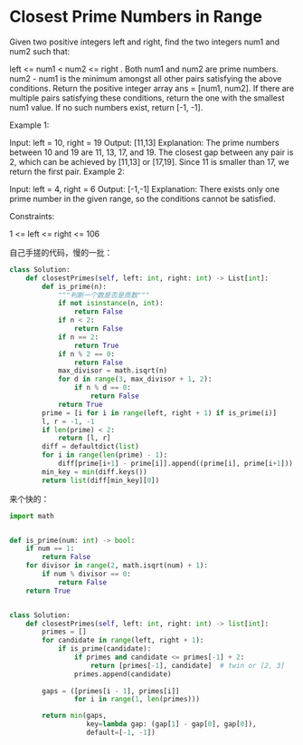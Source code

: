 # Closest Prime Numbers in Range

Given two positive integers left and right, find the two integers num1 and num2 such that:

left <= num1 < num2 <= right .
Both num1 and num2 are prime numbers.
num2 - num1 is the minimum amongst all other pairs satisfying the above conditions.
Return the positive integer array ans = [num1, num2]. If there are multiple pairs satisfying these conditions, return the one with the smallest num1 value. If no such numbers exist, return [-1, -1].

Example 1:

Input: left = 10, right = 19
Output: [11,13]
Explanation: The prime numbers between 10 and 19 are 11, 13, 17, and 19.
The closest gap between any pair is 2, which can be achieved by [11,13] or [17,19].
Since 11 is smaller than 17, we return the first pair.
Example 2:

Input: left = 4, right = 6
Output: [-1,-1]
Explanation: There exists only one prime number in the given range, so the conditions cannot be satisfied.

Constraints:

1 <= left <= right <= 106

自己手搓的代码，慢的一批：

```python
class Solution:
    def closestPrimes(self, left: int, right: int) -> List[int]:
        def is_prime(n):
            """判断一个数是否是质数"""
            if not isinstance(n, int):
                return False
            if n < 2:
                return False
            if n == 2:
                return True
            if n % 2 == 0:
                return False
            max_divisor = math.isqrt(n)
            for d in range(3, max_divisor + 1, 2):
                if n % d == 0:
                    return False
            return True
        prime = [i for i in range(left, right + 1) if is_prime(i)]
        l, r = -1, -1
        if len(prime) < 2:
            return [l, r]
        diff = defaultdict(list)
        for i in range(len(prime) - 1):
            diff[prime[i+1] - prime[i]].append((prime[i], prime[i+1]))
        min_key = min(diff.keys())
        return list(diff[min_key][0])
```

来个快的：

```python
import math


def is_prime(num: int) -> bool:
    if num == 1:
        return False
    for divisor in range(2, math.isqrt(num) + 1):
        if num % divisor == 0:
            return False
    return True


class Solution:
    def closestPrimes(self, left: int, right: int) -> list[int]:
        primes = []
        for candidate in range(left, right + 1):
            if is_prime(candidate):
                if primes and candidate <= primes[-1] + 2:
                    return [primes[-1], candidate]  # twin or [2, 3]
                primes.append(candidate)
        
        gaps = ([primes[i - 1], primes[i]]
                for i in range(1, len(primes)))

        return min(gaps,
                   key=lambda gap: (gap[1] - gap[0], gap[0]),
                   default=[-1, -1])
```

